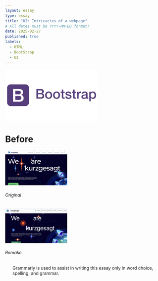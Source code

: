 ```yaml
---
layout: essay
type: essay
title: "UI: Intricacies of a webpage"
# All dates must be YYYY-MM-DD format!
date: 2025-02-27
published: true
labels:
  - HTML
  - BootStrap
  - UI
---
```


<img width="300px" class="rounded float-start pe-4" src="../img/UI-reflect/bootstrap-logo.png">

# Before



<div class="container">
  <div class="row justify-content-center">
    <!-- First Image with Text Below -->
    <div class="col-md-4 d-flex flex-column align-items-center">
    <img width="200px" class="rounded" src="../img/UI-reflect/kurzgesagt-home-port.png">
      <h6 class="mt-2">Original</h6>
    </div>
    <div class="col-md-4 d-flex flex-column align-items-center">
    <img width="200px" class="rounded" src="../img/UI-reflect/my-kurzgesagt-home-port.png">
      <h6 class="mt-2">Remake</h6>
    </div>
  </div>
</div>




<ul>Grammarly is used to assist in writing this essay only in word choice, spelling, and grammar.</ul>
